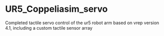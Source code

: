 # UR5_Coppeliasim_servo
Completed tactile servo control of the ur5 robot arm based on vrep version 4.1, including a custom tactile sensor array
